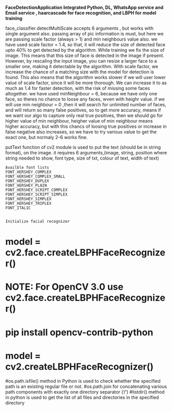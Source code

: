 <b> FaceDetectionApplication Integrated Python, DL, WhatsApp service and Email service , haarcascade for face recognition, and LBPH for model training</b>

face_classifier.detectMultiScale accepts 6 arguments , but works with single argument also. 
passing array of pic information is must, but here we are passing scale factor (always > 1) and min neighbours value also.
we have used scale factor = 1.4, so that, it will reduce the size of detected face upto 40% to get detected by the algorithm.
While training we fix the size of image. This means that this size of face is detected in the image if present.
However, by rescaling the input image, you can resize a larger face to a smaller one, making it detectable by the algorithm.
With scale factor, we increase the chance of a matching size with the model for detection is found. This also means that 
the algorithm works slower if we will user lower value of scale factor, since it will be more thorough.
We can increase it to as much as 1.4 for faster detection, with the risk of missing some faces altogether.
we have used minNeighbour = 6, because we have only one face, so theres no chance to loose any faces, wven with heighr value.
if we will use min neighbour = 0 ,then it will search for unlimited number of faces, and will return so many false positives, 
so to get more accuracy, means if we want our algo to capture only real true positives, then we should go for higher value of min neighbour, 
heigher value of min neighbour means higher accuracy, but with this chancs of loosing true positives or increase in false negative
also increases, so we have to try various value to get the exact one, but normaly 2-6 works fine. 


putText function of cv2 module is used to put the text (should be in string format), on the image.
it requires 6 arguments,(image, string, position where string needed to show, font type, size of txt, colour of text, width of text)
                    
    Availble font lists
    FONT_HERSHEY_COMPLEX
    FONT_HERSHEY_COMPLEX_SMALL
    FONT_HERSHEY_DUPLEX
    FONT_HERSHEY_PLAIN
    FONT_HERSHEY_SCRIPT_COMPLEX
    FONT_HERSHEY_SCRIPT_SIMPLEX
    FONT_HERSHEY_SIMPLEX
    FONT_HERSHEY_TRIPLEX
    FONT_ITALIC
    
    
    Initialize facial recognizer
# model = cv2.face.createLBPHFaceRecognizer()
# NOTE: For OpenCV 3.0 use cv2.face.createLBPHFaceRecognizer()
# pip install opencv-contrib-python
# model = cv2.createLBPHFaceRecognizer()

#os.path.isfile() method in Python is used to check whether the specified path is an existing regular file or not.
#os.path.join for concatenating various path components with exactly one directory separator (‘/’)
#listdir() method in python is used to get the list of all files and directories in the specified directory
